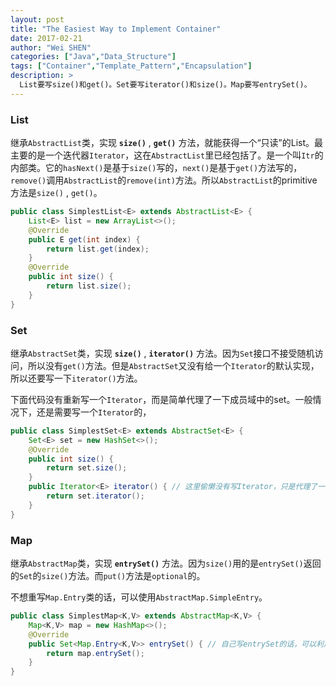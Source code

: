 ```yaml
---
layout: post
title: "The Easiest Way to Implement Container"
date: 2017-02-21
author: "Wei SHEN"
categories: ["Java","Data_Structure"]
tags: ["Container","Template_Pattern","Encapsulation"]
description: >
  List要写size()和get()。Set要写iterator()和size()。Map要写entrySet()。
---
```


### List
继承`AbstractList`类，实现 **`size()`** , **`get()`** 方法，就能获得一个“只读”的List。最主要的是一个迭代器`Iterator`，这在`AbstractList`里已经包括了。是一个叫`Itr`的内部类。它的`hasNext()`是基于`size()`写的，`next()`是基于`get()`方法写的，`remove()`调用`AbstractList`的`remove(int)`方法。所以`AbstractList`的primitive方法是`size()` , `get()`。

```java
public class SimplestList<E> extends AbstractList<E> {
    List<E> list = new ArrayList<>();
    @Override
    public E get(int index) {
        return list.get(index);
    }
    @Override
    public int size() {
        return list.size();
    }
}
```

### Set
继承`AbstractSet`类，实现 **`size()`** , **`iterator()`** 方法。因为`Set`接口不接受随机访问，所以没有`get()`方法。但是`AbstractSet`又没有给一个`Iterator`的默认实现，所以还要写一下`iterator()`方法。

下面代码没有重新写一个`Iterator`，而是简单代理了一下成员域中的set。一般情况下，还是需要写一个`Iterator`的，

```java
public class SimplestSet<E> extends AbstractSet<E> {
    Set<E> set = new HashSet<>();
    @Override
    public int size() {
        return set.size();
    }
    public Iterator<E> iterator() { // 这里偷懒没有写Iterator，只是代理了一下
        return set.iterator();
    }
}
```

### Map
继承`AbstractMap`类，实现 **`entrySet()`** 方法。因为`size()`用的是`entrySet()`返回的`Set`的`size()`方法。而`put()`方法是`optional`的。

不想重写`Map.Entry`类的话，可以使用`AbstractMap.SimpleEntry`。

```java
public class SimplestMap<K,V> extends AbstractMap<K,V> {
    Map<K,V> map = new HashMap<>();
    @Override
    public Set<Map.Entry<K,V>> entrySet() { // 自己写entrySet的话，可以利用AbstractMap.SimpleEntry
        return map.entrySet();
    }
}
```
